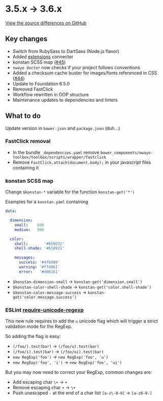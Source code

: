 # 3.5.x → 3.6.x
[View the source differences on GitHub](https://github.com/absolunet/nwayo/compare/3.5.0...3.6.0)

## Key changes
- Switch from RubySass to DartSass (Node.js flavor)
- Added [extensions](../extensions) connector
- konstan SCSS map ([#45](https://github.com/absolunet/nwayo/issues/45))
- `nwayo doctor` now checks if your project follows conventions
- Added a checksum cache buster for images/fonts referenced in CSS ([#44](https://github.com/absolunet/nwayo/issues/44))
- Update to Foundation 6.5.0
- Removed FastClick
- Workflow rewritten in OOP structure
- Maintenance updates to dependencies and linters

## What to do
Update version in `bower.json` and `package.json` (duh...)

### FastClick removal
- In the bundle `_dependencies.yaml` remove `bower_components/nwayo-toolbox/toolbox/scripts/wrapper/fastclick`
- Remove `FastClick.attach(document.body);` in your javascript files containing it

### konstan SCSS map
Change `$konstan-*` variable for the function `konstan-get('*')`

Examples for a `konstan.yaml` containing
```yaml
data:

  dimension:
    small:    600
    medium:   900

  color:
    shell:       '#659d32'
    shell-shade: '#618931'

    messages:
      success: '#4fb980'
      warning: '#ffd061'
      error:   '#d66161'
```
- `$konstan-dimension-small` → `konstan-get('dimension.small')`
- `$konstan-color-shell-shade` → `konstan-get('color.shell-shade')`
- `$konstan-color-message-success` → `konstan-get('color.message.success')`

### ESLint [require-unicode-regexp](https://eslint.org/docs/rules/require-unicode-regexp)
This new rule requires to add the `u` unicode flag which will trigger a strict validation mode for the RegExp.

So adding the flag is easy:
- `(/foo/).test(bar)` → `(/foo/u).test(bar)`
- `(/foo/i).test(bar)` → `(/foo/ui).test(bar)`
- `new RegExp('foo')` → `new RegExp('foo', 'u')`
- `new RegExp('foo', 'i')` → `new RegExp('foo', 'ui')`

But you may now need to correct your RegExp, common changes are:
- Add escaping char `\+` → `+`
- Remove escaping char `+` → `\+`
- Push unescaped `-` at the end of a char list `[a-z\-0-9]` → `[a-z0-9-]`

